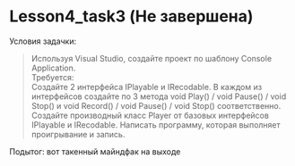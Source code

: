 # Lesson4_task3 (Не завершена)
Условия задачки:
>Используя Visual Studio, создайте проект по шаблону Console Application.  
Требуется:  
Создайте 2 интерфейса IPlayable и IRecodable. В каждом из интерфейсов создайте по 3 метода void Play() / void Pause() / void Stop() и void Record() / void Pause() / void Stop() соответственно. 
Создайте производный класс Player от базовых интерфейсов IPlayable и IRecodable. 
Написать программу, которая выполняет проигрывание и запись. 

Подытог: вот такенный майндфак на выходе
>![]()

